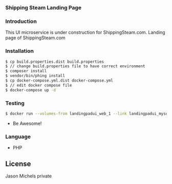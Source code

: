 ### Shipping Steam Landing Page

### Introduction
This UI microservice is under construction for ShippingSteam.com. Landing page of ShippingSteam.com

### Installation
```sh
$ cp build.properties.dist build.properties
$ // change build.properties file to have correct environment
$ composer install
$ vendor/bin/phing install
$ cp docker-compose.yml.dist docker-compose.yml
$ // edit docker compose file
$ docker-compose up -d
```

### Testing
```sh
$ docker run --volumes-from landingpadui_web_1 --link landingpadui_mysql_1:mysql --rm --name tester jasonmichels/php-apache-tester:7-apache ./vendor/bin/phing test
```
- Be Awesome!

### Language
 - PHP

License
----

Jason Michels private